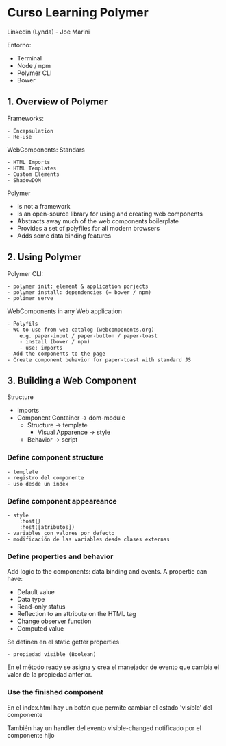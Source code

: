 # Curso Learning Polymer #

Linkedin (Lynda) - Joe Marini

Entorno:

- Terminal
- Node / npm
- Polymer CLI
- Bower

## 1. Overview of Polymer ##

Frameworks:

    - Encapsulation
    - Re-use

WebComponents: Standars

    - HTML Imports
    - HTML Templates
    - Custom Elements
    - ShadowDOM

Polymer

- Is not a framework
- Is an open-source library for using and creating web components
- Abstracts away much of the web components boilerplate
- Provides a set of polyfiles for all modern browsers
- Adds some data binding features

## 2. Using Polymer ##

Polymer CLI:

    - polymer init: element & application porjects
    - polymer install: dependencies (= bower / npm)
    - polimer serve

WebComponents in any Web application

    - Polyfils
    - WC to use from web catalog (webcomponents.org)
        e.g. paper-input / paper-button / paper-toast
        - install (bower / npm)
        - use: imports
    - Add the components to the page
    - Create component behavior for paper-toast with standard JS

## 3. Building a Web Component ##

Structure

- Imports
- Component Container -> dom-module
  - Structure -> template
    - Visual Apparence -> style
  - Behavior -> script

### Define component structure ###

    - templete
    - registro del componente
    - uso desde un index

### Define component appeareance ###

    - style
        :host{}
        :host([atributos])
    - variables con valores por defecto
    - modificación de las variables desde clases externas

### Define properties and behavior ###

Add logic to the components: data binding and events.
A propertie can have:

- Default value
- Data type
- Read-only status
- Reflection to an attribute on the HTML tag
- Change observer function
- Computed value

Se definen en el static getter properties

    - propiedad visible (Boolean)

En el método ready se asigna y crea el manejador de evento
que cambia el valor de la propiedad anterior.

### Use the finished component ###

En el index.html hay un botón que permite cambiar el estado 'visible' del componente

También hay un handler del evento visible-changed notificado por el componente hijo
